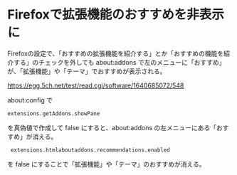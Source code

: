 # Firefoxで拡張機能のおすすめを非表示に

Firefoxの設定で、「おすすめの拡張機能を紹介する」とか「おすすめの機能を紹介する」のチェックを外しても about:addons で左のメニューに「おすすめ」が、「拡張機能」や「テーマ」でおすすめが表示される。

https://egg.5ch.net/test/read.cgi/software/1640685072/548

about:config で

    extensions.getAddons.showPane

を真偽値で作成して false にすると、about:addons の左メニューにある「おすすめ」が消える。

     extensions.htmlaboutaddons.recommendations.enabled

を false にすることで「拡張機能」や「テーマ」のおすすめが消える。

